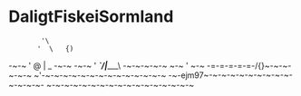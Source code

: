 # DaligtFiskeiSormland

            '\
           '  \   {)
   -~-~  '     \@  |     _   -~-~
-~-~   '     ___`\/|______\   -~-~-~-~-~
~-~ ' ~-~    \-=-=-=-=-=-/{}~-~-~-~-~-~
~'-~-~-~-~-~-~-~-~-~-~-~-~-~-~
-~-ejm97~-~-~-~-~-~-~-~-~-~-~-~-~-~-
~-~-~-~-~-~-~-~-~-~-~-~-~-~-~-~-~
